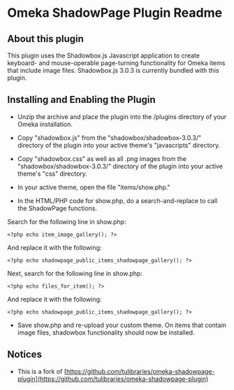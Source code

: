 # Omeka ShadowPage Plugin Readme

## About this plugin 

This plugin uses the Shadowbox.js Javascript application to create keyboard- and mouse-operable page-turning functionality for Omeka items
that include image files.  Shadowbox.js 3.0.3 is currently bundled with this plugin.  

## Installing and Enabling the Plugin

- Unzip the archive and place the plugin into the /plugins directory of your Omeka installation.

- Copy "shadowbox.js" from the "shadowbox/shadowbox-3.0.3/" directory of the plugin into your active theme's "javascripts" directory.

- Copy "shadowbox.css" as well as all .png images from the "shadowbox/shadowbox-3.0.3/" directory of the plugin into your active theme's 
"css" directory.

- In your active theme, open the file "items/show.php."  

- In the HTML/PHP code for show.php, do a search-and-replace to call the ShadowPage functions.

Search for the following line in show.php:

	<?php echo item_image_gallery(); ?>

And replace it with the following:

	<?php echo shadowpage_public_items_shadowpage_gallery(); ?>

Next, search for the following line in show.php:

	<?php echo files_for_item(); ?>

And replace it with the following:

	<?php echo shadowpage_public_items_shadowpage_gallery(); ?>

- Save show.php and re-upload your custom theme.  On items that contain image files, shadowbox functionality should now be installed.


## Notices
- This is a fork of [https://github.com/tulibraries/omeka-shadowpage-plugin](https://github.com/tulibraries/omeka-shadowpage-plugin)
